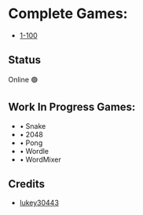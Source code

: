 # Complete Games: 

- [1-100](https://lukey30443.github.io/Pong3/)

## Status

Online 🟢

## Work In Progress Games: 

- • Snake
- • 2048
- • Pong
- • Wordle
- • WordMixer


## Credits

- [lukey30443](https://github.com/lukey30443)
